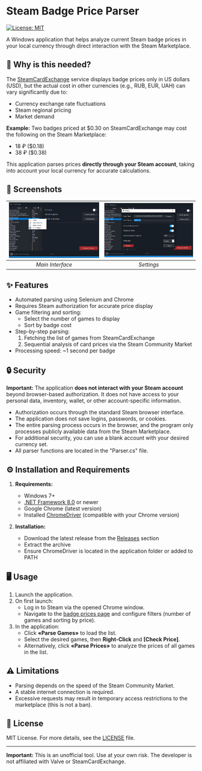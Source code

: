 # Steam Badge Price Parser

[![License: MIT](https://img.shields.io/badge/License-MIT-yellow.svg)](https://opensource.org/licenses/MIT)

A Windows application that helps analyze current Steam badge prices in your local currency through direct interaction with the Steam Marketplace.

## 🚀 Why is this needed?

The [SteamCardExchange](https://www.steamcardexchange.net/) service displays badge prices only in US dollars (USD), but the actual cost in other currencies (e.g., RUB, EUR, UAH) can vary significantly due to:
- Currency exchange rate fluctuations
- Steam regional pricing
- Market demand

**Example:** Two badges priced at $0.30 on SteamCardExchange may cost the following on the Steam Marketplace:
- 18 ₽ ($0.18)
- 38 ₽ ($0.38)

This application parses prices **directly through your Steam account**, taking into account your local currency for accurate calculations.

## 📸 Screenshots

| ![Main Interface](screenshot1.png) | ![Settings Menu](screenshot2.png) |
|:--:|:--:|
| *Main Interface* | *Settings* |

## ✨ Features

- Automated parsing using Selenium and Chrome
- Requires Steam authorization for accurate price display
- Game filtering and sorting:
  - Select the number of games to display
  - Sort by badge cost
- Step-by-step parsing:
  1. Fetching the list of games from SteamCardExchange
  2. Sequential analysis of card prices via the Steam Community Market
- Processing speed: ~1 second per badge

## 🔒 Security

**Important:** The application **does not interact with your Steam account** beyond browser-based authorization. It does not have access to your personal data, inventory, wallet, or other account-specific information.  
- Authorization occurs through the standard Steam browser interface.
- The application does not save logins, passwords, or cookies.
- The entire parsing process occurs in the browser, and the program only processes publicly available data from the Steam Marketplace.
- For additional security, you can use a blank account with your desired currency set.
- All parser functions are located in the "Parser.cs" file.

## ⚙️ Installation and Requirements

1. **Requirements:**
   - Windows 7+
   - [.NET Framework 8.0](https://dotnet.microsoft.com/download/dotnet-framework) or newer
   - Google Chrome (latest version)
   - Installed [ChromeDriver](https://chromedriver.chromium.org/) (compatible with your Chrome version)

2. **Installation:**
   - Download the latest release from the [Releases](https://github.com/Azy-s/SteamBadgePrice-Parser/releases) section
   - Extract the archive
   - Ensure ChromeDriver is located in the application folder or added to PATH

## 🖥 Usage

1. Launch the application.
2. On first launch:
   - Log in to Steam via the opened Chrome window.
   - Navigate to the [badge prices page](https://www.steamcardexchange.net/index.php?badgeprices) and configure filters (number of games and sorting by price).
3. In the application:
   - Click **«Parse Games»** to load the list.
   - Select the desired games, then **Right-Click** and **[Check Price]**.
   - Alternatively, click **«Parse Prices»** to analyze the prices of all games in the list.

## ⚠️ Limitations

- Parsing depends on the speed of the Steam Community Market.
- A stable internet connection is required.
- Excessive requests may result in temporary access restrictions to the marketplace (this is not a ban).

## 📄 License

MIT License. For more details, see the [LICENSE](LICENSE) file.

---

**Important:** This is an unofficial tool. Use at your own risk. The developer is not affiliated with Valve or SteamCardExchange.
